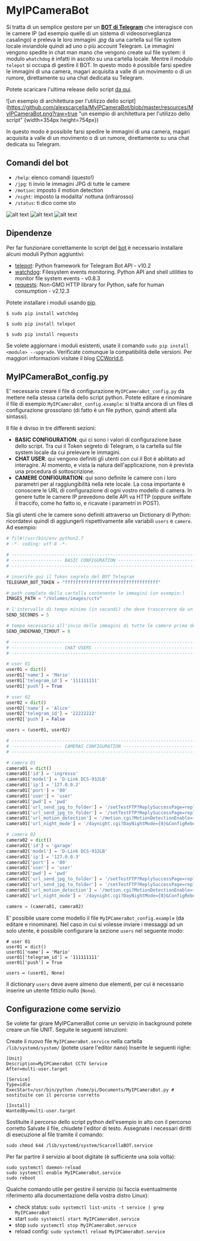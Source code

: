 # MyIPCameraBot

Si tratta di un semplice gestore per un **[BOT di Telegram](https://core.telegram.org/bots)** che interagisce con le camere IP (ad esempio quelle di un sistema di videosorveglianza casalingo) e preleva le loro immagini _.jpg_ da una cartella sul file system locale inviandole quindi ad uno o più account Telegram.
Le immagini vengono spedite in chat man mano che vengono create sul file system: il modulo `whatchdog` è infatti in ascolto su una cartella locale. Mentre il modulo `telepot` si occupa di gestire il BOT.
In questo modo è possibile farsi spedire le immagini di una camera, magari acquisita a valle di un movimento o di un rumore, direttamente su una chat dedicata su Telegram.

Potete scaricare l'ultima release dello script [da qui](https://github.com/alexscarcella/ScarcellaBot_CCTV/releases).

![un esempio di architettura per l'utilizzo dello script](https://github.com/alexscarcella/MyIPCameraBot/blob/master/resources/MyIPCameraBot.png?raw=true "un esempio di architettura per l'utilizzo dello script" {width=354px height=754px})

In questo modo è possibile farsi spedire le immagini di una camera, magari acquisita a valle di un movimento o di un rumore, direttamente su una chat dedicata su Telegram.

## Comandi del bot

- `/help`: elenco comandi (questo!)
- `/jpg`: ti invio le immagini JPG di tutte le camere
- `/motion`: imposto il motion detection
- `/night`: imposto la modalita' nottuna (infrarosso)
- `/status`: ti dico come sto

![alt text](https://github.com/alexscarcella/ScarcellaBot_CCTV/blob/master/resources/ScarcellaBOT%20-%20screeshot%20-%2000002.PNG?raw=true)
![alt text](https://github.com/alexscarcella/ScarcellaBot_CCTV/blob/master/resources/ScarcellaBOT%20-%20screeshot%20-%2000003.PNG?raw=true)
![alt text](https://github.com/alexscarcella/ScarcellaBot_CCTV/blob/master/resources/ScarcellaBOT%20-%20screeshot%20-%2000004.PNG?raw=true)


## Dipendenze

Per far funzionare correttamente lo script del [bot](https://core.telegram.org/bots) è necessario installare alcuni moduli Python aggiuntivi:
- [telepot](https://github.com/nickoala/telepot): Python framework for Telegram Bot API - v10.2
- [watchdog](https://pypi.python.org/pypi/watchdog): Filesystem events monitoring. Python API and shell utilities to monitor file system events - v0.8.3
- [requests](http://requests.readthedocs.io/en/master/): Non-GMO HTTP library for Python, safe for human consumption - v2.12.3

Potete installare i moduli usando [pip](https://pypi.python.org/pypi/pip).

`$ sudo pip install watchdog`

`$ sudo pip install telepot`

`$ sudo pip install requests`

Se volete aggiornare i  moduli esistenti, usate il comando `sudo pip install <module> --upgrade`. Verificate comunque la compatibilità delle versioni. Per maggiori informazioni visitate il blog [CCWorld.it](http://www.ccworld.it/).

## MyIPCameraBot_config.py

E' necessario creare il file di configurazione `MyIPCameraBot_config.py` da mettere nella stessa cartella dello script python. Potete editare e rinominare il file di esempio `MyIPCameraBot_config.example`:
si tratta ancora di un files di configurazione grossolano (di fatto è un file python, quindi attenti alla sintassi).

Il file è diviso in tre differenti sezioni:
- **BASIC CONFIGURATION**: qui ci sono i valori di configurazione base dello script. Tra cui il Token segreto di Telegram, o la cartella sul file system locale da cui prelevare le immagini.
- **CHAT USER**: qui vengono definiti gli utenti con cui il Bot è abilitato ad interagire. Al momento, e vista la natura dell'applicazione, non è prevista una procedura di sottoscrizione.
- **CAMERE CONFIGURATION**: qui sono definite le camere con i loro parametri per al raggiungibilità nella rete locale. La cosa importante è conoscere le URL di configurazione di ogni vostro modello di camera. In genere tutte le camere IP prevedono delle API va HTTP (oppure sniffate il traccifo, come ho fatto io, e ricavate i parametri in POST).

Sia gli utenti che le camere sono definiti attraverso un Dictionary di Python: ricordatevi quindi di aggiungerli rispettivamente alle variabili `users` e `camere`.
Ad esempio:

```python
# fil#!/usr/bin/env python2.7
# -*- coding: utf-8 -*-

# -----------------------------------------------------------------------------
# ------------------- BASIC CONFIGURATION -------------------------------------
# -----------------------------------------------------------------------------

# inserite qui il Token segreto del BOT Telegram
TELEGRAM_BOT_TOKEN = "fffffffffffffffffffffffffffffffffff"

# path completo della cartella contenente le immagini (un esempio:)
IMAGES_PATH = "/Volumes/images/cctv"

# l'intervallo di tempo minimo (in secondi) che deve trascorrere da un messagio ed il successivo
SEND_SECONDS = 5

# tempo necessario all'invio delle immagini di tutte le camere prima del time-out
SEND_ONDEMAND_TIMOUT = 8

# -----------------------------------------------------------------------------
# ------------------- CHAT USERS ----------------------------------------------
# -----------------------------------------------------------------------------

# user 01
user01 = dict()
user01['name'] = 'Mario'
user01['telegram_id'] = '111111111'
user01['push'] = True

# user 02
user02 = dict()
user02['name'] = 'Alice'
user02['telegram_id'] = '22222222'
user02['push'] = False

users = (user01, user02)

# -----------------------------------------------------------------------------
# ------------------- CAMERAS CONFIGURATION -----------------------------------
# -----------------------------------------------------------------------------

# camera 01
camera01 = dict()
camera01['id'] = 'ingresso'
camera01['model'] = 'D-Link DCS-932LB'
camera01['ip'] = '127.0.0.2'
camera01['port'] = '80'
camera01['user'] = 'user'
camera01['pwd'] = 'pwd'
camera01['url_send_jpg_to_folder'] = '/setTestFTP?ReplySuccessPage=replyu.htm&FTPServerTest=+Test+'
camera01['url_send_jpg_to_folder'] = '/setTestFTP?ReplySuccessPage=replyu.htm&FTPServerTest= Test'
camera01['url_motion_detection'] = '/motion.cgi?MotionDetectionEnable={0}&ConfigReboot=no'
camera01['url_night_mode'] = '/daynight.cgi?DayNightMode={0}&ConfigReboot=0'

# camera 02
camera02 = dict()
camera02['id'] = 'garage'
camera02['model'] = 'D-Link DCS-932LB'
camera02['ip'] = '127.0.0.3'
camera02['port'] = '80'
camera02['user'] = 'user'
camera02['pwd'] = 'pwd'
camera02['url_send_jpg_to_folder'] = '/setTestFTP?ReplySuccessPage=replyu.htm&FTPServerTest=+Test+'
camera02['url_send_jpg_to_folder'] = '/setTestFTP?ReplySuccessPage=replyu.htm&FTPServerTest= Test'
camera02['url_motion_detection'] = '/motion.cgi?MotionDetectionEnable={0}&ConfigReboot=no'
camera02['url_night_mode'] = '/daynight.cgi?DayNightMode={0}&ConfigReboot=0'

camere = (camera01, camera02)
```

E' possibile usare come modello il file `MyIPCameraBot_config.example` (da editare e rinominare).
Nel caso in cui si volesse inviare i messaggi ad un solo utente, è possibile configurare la sezione `users` nel seguente modo:

```
# user 01
user01 = dict()
user01['name'] = 'Mario'
user01['telegram_id'] = '111111111'
user01['push'] = True

users = (user01, None)
```

Il dictionary `users` deve avere almeno due elementi, per cui è necessario inserire un utente fittizio nullo (`None`).

## Configurazione come servizio

Se volete far girare MyIPCameraBot come un servizio in background potete creare un file UNIT. Seguite le seguenti istruzioni:

Create il nuovo file `MyIPCameraBot.service` nella cartella `/lib/systemd/system/` (potete usare l'editor nano)
Inserite le seguenti righe:

```
[Unit]
Description=MyIPCameraBot CCTV Service
After=multi-user.target

[Service]
Type=idle
ExecStart=/usr/bin/python /home/pi/Documents/MyIPCameraBot.py # sostituite con il percorso corretto

[Install]
WantedBy=multi-user.target
```

Sostituite il percorso dello script python dell'esempio in alto con il percorso corretto
Salvate il file, chiudete l'editor di testo. Assegnate i necessari diritti di esecuzione al file tramite il comando:

```
sudo chmod 644 /lib/systemd/system/ScarcellaBOT.service
```

Per far partire il servizio al boot digitate (è sufficiente una sola volta):

```
sudo systemctl daemon-reload
sudo systemctl enable MyIPCameraBot.service
sudo reboot
```

Qualche comando utile per gestire il servizio (si faccia eventualmente riferimento alla documentazione della vostra distro Linux):


* check status: `sudo systemctl list-units -t service | grep MyIPCameraBot`
* start `sudo systemctl start MyIPCameraBot.service`
* stop `sudo systemctl stop MyIPCameraBot.service`
* reload config: `sudo systemctl reload MyIPCameraBot.service`

